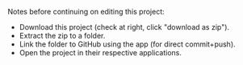 Notes before continuing on editing this project:
* Download this project (check at right, click "download as zip").
* Extract the zip to a folder.
* Link the folder to GitHub using the app (for direct commit+push).
* Open the project in their respective applications.
